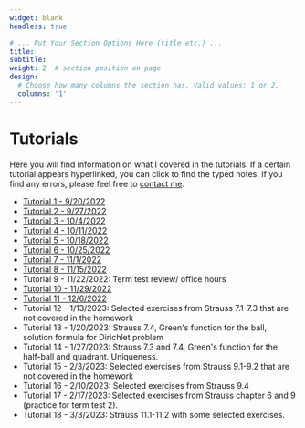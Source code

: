 ```yaml
---
widget: blank
headless: true

# ... Put Your Section Options Here (title etc.) ...
title: 
subtitle:
weight: 2  # section position on page
design:
  # Choose how many columns the section has. Valid values: 1 or 2.
  columns: '1'
---
```

# Tutorials
Here you will find information on what I covered in the tutorials. If a certain tutorial appears hyperlinked, you can click to find the typed notes. If you find any errors, please feel free to [contact me](https://davidknapik.com/#contact). 

- [Tutorial 1 - 9/20/2022](https://github.com/Dknapik/website-academic/blob/master/content/MAT351/351TUT_SEP20.pdf)
- [Tutorial 2 - 9/27/2022](https://github.com/Dknapik/website-academic/blob/master/content/MAT351/351TUT_SEP27.pdf)
- [Tutorial 3 - 10/4/2022](https://github.com/Dknapik/website-academic/blob/master/content/MAT351/351TUT_OCT4.pdf)
- [Tutorial 4 - 10/11/2022](https://github.com/Dknapik/website-academic/blob/master/content/MAT351/351TUT_OCT11.pdf)
- [Tutorial 5 - 10/18/2022](https://github.com/Dknapik/website-academic/blob/master/content/MAT351/351TUT_OCT18.pdf)
- [Tutorial 6 - 10/25/2022](https://github.com/Dknapik/website-academic/blob/master/content/MAT351/351TUT_OCT25.pdf)
- [Tutorial 7 - 11/1/2022](https://github.com/Dknapik/website-academic/blob/master/content/MAT351/351TUT_NOV1.pdf)
- [Tutorial 8 - 11/15/2022](https://github.com/Dknapik/website-academic/blob/master/content/MAT351/351TUT_NOV15.pdf)
- Tutorial 9 - 11/22/2022: Term test review/ office hours
- [Tutorial 10 - 11/29/2022](https://github.com/Dknapik/website-academic/blob/master/content/MAT351/351TUT_NOV29.pdf)
- [Tutorial 11 - 12/6/2022](https://github.com/Dknapik/website-academic/blob/master/content/MAT351/351TUT_DEC6.pdf)
- Tutorial 12 - 1/13/2023: Selected exercises from Strauss 7.1-7.3 that are not covered in the homework
- Tutorial 13 - 1/20/2023: Strauss 7.4, Green's function for the ball, solution formula for Dirichlet problem
- Tutorial 14 - 1/27/2023: Strauss 7.3 and 7.4, Green's function for the half-ball and quadrant. Uniqueness.
- Tutorial 15 - 2/3/2023: Selected exercises from Strauss 9.1-9.2 that are not covered in the homework
- Tutorial 16 - 2/10/2023: Selected exercises from Strauss 9.4
- Tutorial 17 - 2/17/2023: Selected exercises from Strauss chapter 6 and 9 (practice for term test 2).
- Tutorial 18 - 3/3/2023: Strauss 11.1-11.2 with some selected exercises.
